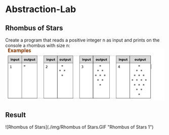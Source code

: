 # Abstraction-Lab
## Rhombus of Stars
Create a program that reads a positive integer n as input and prints on the console a rhombus with size n:</br>
![Example](./img/Example.PNG "Example 1")</br>
## Result
![Rhombus of Stars](./img/Rhombus of Stars.GIF "Rhombus of Stars 1")</br>
